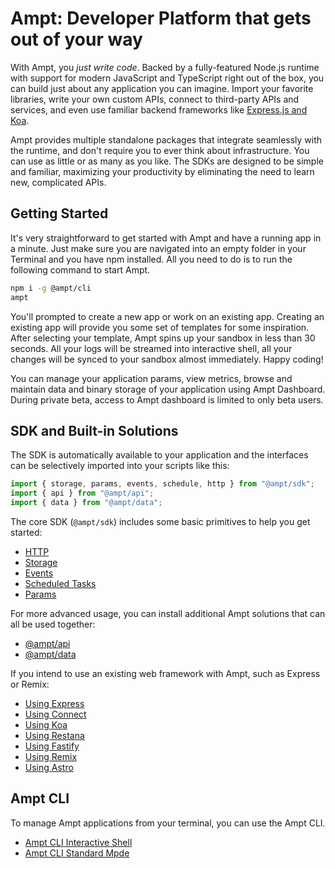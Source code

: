 
# Ampt: Developer Platform that gets out of your way

With Ampt, you _just write code_. Backed by a fully-featured Node.js runtime with support for modern JavaScript and TypeScript right out of the box, you can build just about any application you can imagine. Import your favorite libraries, write your own custom APIs, connect to third-party APIs and services, and even use familiar backend frameworks like [Express.js and Koa](/docs/building-blocks/http-request-handling#integrating-with-node-based-web-frameworks).

Ampt provides multiple standalone packages that integrate seamlessly with the runtime, and don't require you to ever think about infrastructure. You can use as little or as many as you like. The SDKs are designed to be simple and familiar, maximizing your productivity by eliminating the need to learn new, complicated APIs.

## Getting Started 

It's very straightforward to get started with Ampt and have a running app in a minute. Just make sure you are navigated into an empty folder in your Terminal and you have npm installed. All you need to do is to run the following command to start Ampt.

```bash
npm i -g @ampt/cli
ampt
```

You'll prompted to create a new app or work on an existing app. Creating an existing app will provide you some set of templates for some inspiration. After selecting your template, Ampt spins up your sandbox in less than 30 seconds. All your logs will be streamed into interactive shell, all your changes will be synced to your sandbox almost immediately. Happy coding! 

You can manage your application params, view metrics, browse and maintain data and binary storage of your application using Ampt Dashboard. During private beta, access to Ampt dashboard is limited to only beta users. 

## SDK and Built-in Solutions

The SDK is automatically available to your application and the interfaces can be selectively imported into your scripts like this:

```javascript
import { storage, params, events, schedule, http } from "@ampt/sdk";
import { api } from "@ampt/api";
import { data } from "@ampt/data";
```

The core SDK (`@ampt/sdk`) includes some basic primitives to help you get started:

- [HTTP](/building-blocks/http-request-handling.md) 
- [Storage](/building-blocks/storage.md)
- [Events](/building-blocks/events.md)
- [Scheduled Tasks](/building-blocks/scheduled-tasks.md)
- [Params](/building-blocks/params.md)

For more advanced usage, you can install additional Ampt solutions that can all be used together:

- [@ampt/api](/building-blocks/api.md)
- [@ampt/data](/building-blocks/data.md)

If you intend to use an existing web framework with Ampt, such as Express or Remix:

- [Using Express](/building-blocks/http-request-handling.md#express.js)
- [Using Connect](/building-blocks/http-request-handling.md#connect)
- [Using Koa](/building-blocks/http-request-handling.md#koa)
- [Using Restana](/building-blocks/http-request-handling.md#restana)
- [Using Fastify](/building-blocks/http-request-handling.md#fastify)
- [Using Remix](/building-blocks/frameworks/remix)
- [Using Astro](/building-blocks/frameworks/astro)

## Ampt CLI 

To manage Ampt applications from your terminal, you can use the Ampt CLI. 

- [Ampt CLI Interactive Shell](/ampt-cli/interactive-shell.md)
- [Ampt CLI Standard Mpde](/ampt-cli/standard-mode.md)
